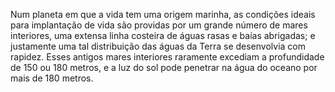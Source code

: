﻿Num planeta em que a vida tem uma origem marinha, as condições ideais para implantação de vida são providas por um grande número de mares interiores, uma extensa linha costeira de águas rasas e baías abrigadas; e justamente uma tal distribuição das águas da Terra se  desenvolvia com rapidez. Esses antigos mares interiores raramente excediam a profundidade de 150 ou 180 metros, e a luz do sol pode penetrar na água do oceano por mais de 180 metros.